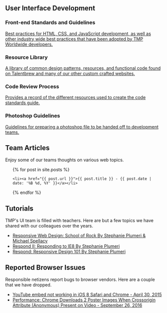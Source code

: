 
## User Interface Development

### Front-end Standards and Guidelines

[Best practices for HTML, CSS, and JavaScript development, as well as other industry wide best practices that have been adopted by TMP Worldwide developers.](/uid/code-standards/)

### Resource Library

[A library of common design patterns, resources, and functional code found on Talentbrew and many of our other custom crafted websites.](/tmp-resource-library/)

### Code Review Process

[Provides a record of the different resources used to create the code standards guide.](/uid/code-review/)

### Photoshop Guidelines

[Guidelines for preparing a photoshop file to be handed off to development teams.](/uid/photoshop-guidelines/)

## Team Articles

Enjoy some of our teams thoughts on various web topics.

<ul>
{% for post in site.posts %}
    
	<li><a href="{{ post.url }}">{{ post.title }} - {{ post.date | date: '%B %d, %Y' }}</a></li>

{% endfor %}
</ul>

## Tutorials

TMP's UI team is filled with teachers. Here are but a few topics we have shared with our colleagues over the years.

<ul>
	<li><a href="/uid/rwd-school-of-rock/">Responsive Web Design: School of Rock By Stephanie Plumeri & Michael Spellacy</a></li>
	<li><a href="/uid/respond-ie8/">Respond II: Responding to IE8 By Stephanie Plumeri</a></li>
	<li><a href="/uid/respond">Respond: Responsive Design 101 By Stephanie Plumeri</a></li>
</ul>

## Reported Browser Issues

Responsible netizens report bugs to browser vendors. Here are a couple that we have dropped.

<ul>
	<li><a href="/bugs/ios-tappy-bug.html">YouTube embed not working in iOS 8 Safari and Chrome - April 30, 2015</a></li>
	<li><a href="/bugs/chrome-crossorigin.html">Performance: Chrome Downloads 2 Poster Images When Crossorigin Attribute (Anonymous) Present on Video - September 26, 2016</a></li>
</ul>